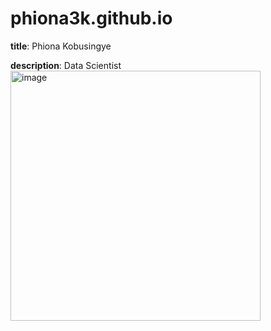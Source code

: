 # phiona3k.github.io
**title**: Phiona Kobusingye

**description**: Data Scientist
<img width="400" height="400" alt="image" src="https://github.com/user-attachments/assets/0953fe65-f1eb-4650-a161-8093f14b1623" />

